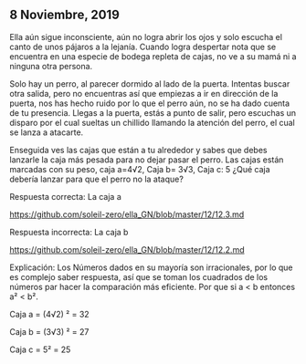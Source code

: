 ## 8 Noviembre, 2019

Ella aún sigue inconsciente, aún no logra abrir los ojos y solo escucha el canto de unos pájaros a la lejanía. Cuando logra despertar nota que se encuentra en una especie de bodega repleta de cajas, no ve a su mamá ni a ninguna otra persona.

Solo hay un perro, al parecer dormido al lado de la puerta. Intentas buscar otra salida, pero no encuentras así que empiezas a ir en dirección de la puerta, nos has hecho ruido por lo que el perro aún, no se ha dado cuenta de tu presencia. Llegas a la puerta, estás a punto de salir, pero escuchas un disparo por el cual sueltas un chillido llamando la atención del perro, el cual se lanza a atacarte.

Enseguida ves las cajas que están a tu alrededor y sabes que debes lanzarle la caja más pesada para no dejar pasar el perro. Las cajas están marcadas con su peso, caja a=4√2, Caja b= 3√3, Caja c: 5 ¿Qué caja debería lanzar para que el perro no la ataque?

Respuesta correcta: La caja a

https://github.com/soleil-zero/ella_GN/blob/master/12/12.3.md

Respuesta incorrecta: La caja b

https://github.com/soleil-zero/ella_GN/blob/master/12/12.2.md

Explicación: Los Números dados en su mayoría son irracionales, por lo que es complejo saber respuesta, así que se toman los cuadrados de los números par hacer la comparación más eficiente. Por que si a < b entonces a² < b².

Caja a = (4√2) ² = 32

Caja b = (3√3) ² = 27

Caja c = 5² = 25
